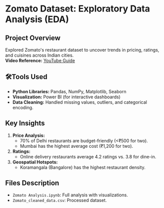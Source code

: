 # Zomato Dataset: Exploratory Data Analysis (EDA)  

## Project Overview  
Explored Zomato's restaurant dataset to uncover trends in pricing, ratings, and cuisines across Indian cities.  
**Video Reference:** [YouTube Guide](https://youtu.be/fFi_TBw27is)  

## 🛠Tools Used  
- **Python Libraries:** Pandas, NumPy, Matplotlib, Seaborn  
- **Visualization:** Power BI (for interactive dashboards)  
- **Data Cleaning:** Handled missing values, outliers, and categorical encoding.  

## Key Insights  
1. **Price Analysis:**  
   - 70% of Delhi restaurants are budget-friendly (<₹500 for two).  
   - Mumbai has the highest average cost (₹1,200 for two).  
2. **Ratings:**  
   - Online delivery restaurants average 4.2 ratings vs. 3.8 for dine-in.  
3. **Geospatial Hotspots:**  
   - Koramangala (Bangalore) has the highest restaurant density.  

## Files Description  
- `Zomato Analysis.ipynb`: Full analysis with visualizations.  
- `Zomato_cleaned_data.csv`: Processed dataset.  
